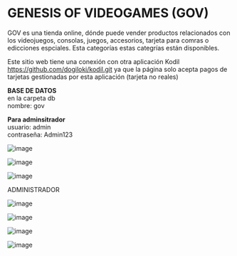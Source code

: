 # GENESIS OF VIDEOGAMES (GOV)
GOV es una tienda online, dónde puede vender productos relacionados con los videojuegos, consolas, juegos, accesorios, tarjeta para comras o edicciones espciales. Esta categorías estas categrías están disponibles.

Este sitio web tiene una conexión con otra aplicación Kodil https://github.com/dogiloki/kodil.git ya que la página solo acepta pagos de tarjetas gestionadas por esta aplicación (tarjeta no reales)

<b>BASE DE DATOS</b><br>
en la carpeta db<br>
nombre: gov

<b>Para adminsitrador</b><br>
usuario: admin<br>
contraseña: Admin123


![image](https://user-images.githubusercontent.com/73675624/187011334-b4d98657-f9ef-422c-ba6f-f61b7f791fe6.png)

![image](https://user-images.githubusercontent.com/73675624/187011352-4fb77df1-b40a-4cd0-8d58-34d23b4099ed.png)

![image](https://user-images.githubusercontent.com/73675624/187011481-5e352eaf-75e4-4d5b-84ba-bfd86244ceff.png)

ADMINISTRADOR

![image](https://user-images.githubusercontent.com/73675624/187011370-9b73006c-d093-4eef-a75e-c6e340293f83.png)

![image](https://user-images.githubusercontent.com/73675624/187011397-072c3c08-73c0-4ceb-8984-6c1833f29510.png)

![image](https://user-images.githubusercontent.com/73675624/187011426-3907b03b-ba07-4f4b-92a7-745f8bcd20fb.png)

![image](https://user-images.githubusercontent.com/73675624/187011460-33b58aed-df27-422a-9507-3f749c9c45d9.png)
